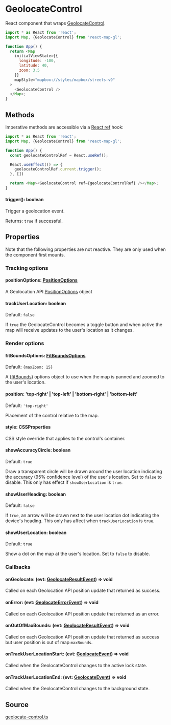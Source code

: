 # GeolocateControl

React component that wraps [GeolocateControl](https://docs.mapbox.com/mapbox-gl-js/api/markers/#geolocateControl).

```js
import * as React from 'react';
import Map, {GeolocateControl} from 'react-map-gl';

function App() {
  return <Map
    initialViewState={{
      longitude: -100,
      latitude: 40,
      zoom: 3.5
    }}
    mapStyle="mapbox://styles/mapbox/streets-v9"
  >
    <GeolocateControl />
  </Map>;
}
```

## Methods

Imperative methods are accessible via a [React ref](https://reactjs.org/docs/refs-and-the-dom.html#creating-refs) hook:

```js
import * as React from 'react';
import Map, {GeolocateControl} from 'react-map-gl';

function App() {
  const geolocateControlRef = React.useRef();

  React.useEffect(() => {
    geolocateControlRef.current.trigger();
  }, [])

  return <Map><GeolocateControl ref={geolocateControlRef} /></Map>;
}
```

#### trigger(): boolean

Trigger a geolocation event.

Returns: `true` if successful.


## Properties

Note that the following properties are not reactive. They are only used when the component first mounts.

### Tracking options

#### positionOptions: [PositionOptions](https://developer.mozilla.org/en-US/docs/Web/API/PositionOptions)

A Geolocation API [PositionOptions](https://developer.mozilla.org/en-US/docs/Web/API/PositionOptions) object

#### trackUserLocation: boolean

Default: `false`

If `true` the GeolocateControl becomes a toggle button and when active the map will receive updates to the user's location as it changes. 

### Render options

#### fitBoundsOptions: [FitBoundsOptions](/docs/api-reference/types.md#fitboundsoptions)

Default: `{maxZoom: 15}`

A ([fitBounds](https://docs.mapbox.com/mapbox-gl-js/api/map/#map#fitbounds)) options object to use when the map is panned and zoomed to the user's location.

#### position: 'top-right' | 'top-left' | 'bottom-right' | 'bottom-left'

Default: `'top-right'`

Placement of the control relative to the map.

#### style: CSSProperties

CSS style override that applies to the control's container.

#### showAccuracyCircle: boolean

Default: `true`

Draw a transparent circle will be drawn around the user location indicating the accuracy (95% confidence level) of the user's location. Set to `false` to disable. 
This only has effect if `showUserLocation` is `true`. 

#### showUserHeading: boolean

Default: `false`

If `true`, an arrow will be drawn next to the user location dot indicating the device's heading.
This only has affect when `trackUserLocation` is `true`.

#### showUserLocation: boolean

Default: `true`

Show a dot on the map at the user's location. Set to `false` to disable.

### Callbacks

#### onGeolocate: (evt: [GeolocateResultEvent](/docs/api-reference/types.md#geolocateresultevent)) => void

Called on each Geolocation API position update that returned as success.

#### onError: (evt: [GeolocateErrorEvent](/docs/api-reference/types.md#geolocateerrorevent)) => void

Called on each Geolocation API position update that returned as an error.

#### onOutOfMaxBounds: (evt: [GeolocateResultEvent](/docs/api-reference/types.md#geolocateresultevent)) => void

Called on each Geolocation API position update that returned as success but user position is out of map `maxBounds`.

#### onTrackUserLocationStart: (evt: [GeolocateEvent](/docs/api-reference/types.md#geolocateevent)) => void

Called when the GeolocateControl changes to the active lock state.

#### onTrackUserLocationEnd: (evt: [GeolocateEvent](/docs/api-reference/types.md#geolocateevent)) => void

Called when the GeolocateControl changes to the background state.


## Source

[geolocate-control.ts](https://github.com/visgl/react-map-gl/tree/7.0-dev/src/components/geolocate-control.ts)
